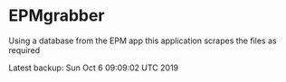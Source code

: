 # EPMgrabber
Using a database from the EPM app this application scrapes the files as required


Latest backup: Sun Oct 6 09:09:02 UTC 2019
